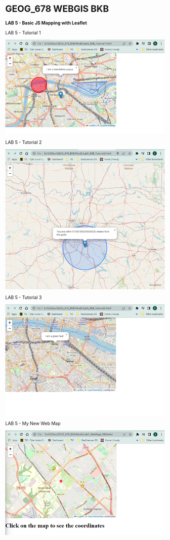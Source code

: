 # GEOG_678 WEBGIS BKB

**LAB 5 - Basic JS Mapping with Leaflet**

LAB 5 - Tutorial 1

![1682288028130](image/README/1682288028130.png)

LAB 5 - Tutorial 2

![1682288081676](image/README/1682288081676.png)

LAB 5 - Tutorial 3

![1682307530783](image/README/1682307530783.png)

LAB 5 - My New Web Map

![1682386985927](image/README/1682386985927.png)
